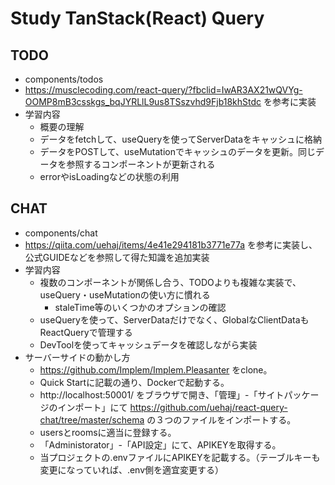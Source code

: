 # Study TanStack(React) Query

## TODO
- components/todos
- https://musclecoding.com/react-query/?fbclid=IwAR3AX21wQVYg-OOMP8mB3csskgs_bqJYRLlL9us8TSszvhd9Fjb18khStdc を参考に実装
- 学習内容
    - 概要の理解
    - データをfetchして、useQueryを使ってServerDataをキャッシュに格納
    - データをPOSTして、useMutationでキャッシュのデータを更新。同じデータを参照するコンポーネントが更新される
    - errorやisLoadingなどの状態の利用

## CHAT
- components/chat
- https://qiita.com/uehaj/items/4e41e294181b3771e77a を参考に実装し、公式GUIDEなどを参照して得た知識を追加実装
- 学習内容
    - 複数のコンポーネントが関係し合う、TODOよりも複雑な実装で、useQuery・useMutationの使い方に慣れる
        - staleTime等のいくつかのオプションの確認
    - useQueryを使って、ServerDataだけでなく、GlobalなClientDataもReactQueryで管理する
    - DevToolを使ってキャッシュデータを確認しながら実装
- サーバーサイドの動かし方
    - https://github.com/Implem/Implem.Pleasanter をclone。
    - Quick Startに記載の通り、Dockerで起動する。
    - http://localhost:50001/ をブラウザで開き、「管理」-「サイトパッケージのインポート」にて https://github.com/uehaj/react-query-chat/tree/master/schema の３つのファイルをインポートする。
    - usersとroomsに適当に登録する。
    - 「Administorator」-「API設定」にて、APIKEYを取得する。
    - 当プロジェクトの.envファイルにAPIKEYを記載する。（テーブルキーも変更になっていれば、.env側を適宜変更する）
